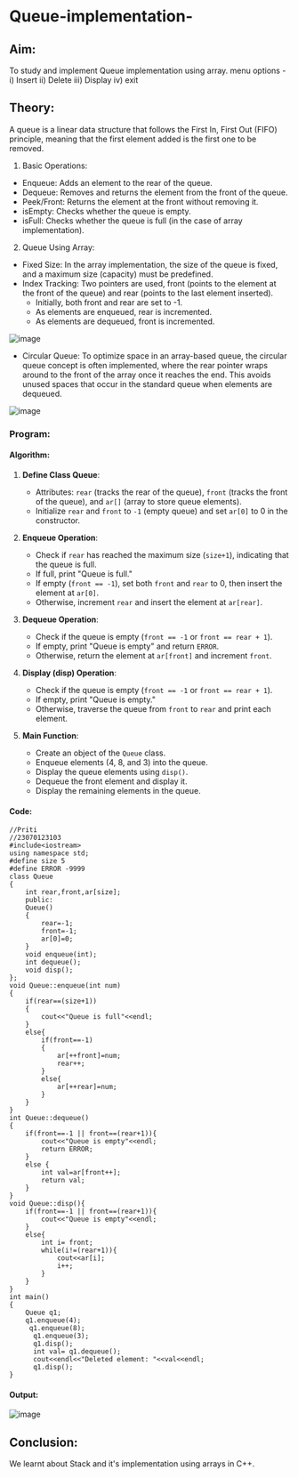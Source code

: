 # Queue-implementation-
## Aim:
To study and implement Queue implementation using array.
 menu options - i) Insert ii) Delete iii) Display iv) exit

## Theory:
A queue is a linear data structure that follows the First In, First Out (FIFO) principle, meaning that the first element added is the first one to be removed.

1. Basic Operations:
* Enqueue: Adds an element to the rear of the queue.
* Dequeue: Removes and returns the element from the front of the queue.
* Peek/Front: Returns the element at the front without removing it.
* isEmpty: Checks whether the queue is empty.
* isFull: Checks whether the queue is full (in the case of array implementation).

2. Queue Using Array:
* Fixed Size: In the array implementation, the size of the queue is fixed, and a maximum size (capacity) must be predefined.
* Index Tracking: Two pointers are used, front (points to the element at the front of the queue) and rear (points to the last element inserted).
    - Initially, both front and rear are set to -1.
    - As elements are enqueued, rear is incremented.
    - As elements are dequeued, front is incremented.

![image](https://github.com/user-attachments/assets/d7554e1d-9187-483a-ae80-6d71f7f2954e)



* Circular Queue:
To optimize space in an array-based queue, the circular queue concept is often implemented, where the rear pointer wraps around to the front of the array once it reaches the end. This avoids unused spaces that occur in the standard queue when elements are dequeued.

![image](https://github.com/user-attachments/assets/e715d118-3850-4061-bd36-c62320860e1d)


### Program:

#### Algorithm:
1. **Define Class Queue**:
    - Attributes: `rear` (tracks the rear of the queue), `front` (tracks the front of the queue), and `ar[]` (array to store queue elements).
    - Initialize `rear` and `front` to `-1` (empty queue) and set `ar[0]` to 0 in the constructor.

2. **Enqueue Operation**:
    - Check if `rear` has reached the maximum size (`size+1`), indicating that the queue is full.
    - If full, print "Queue is full."
    - If empty (`front == -1`), set both `front` and `rear` to 0, then insert the element at `ar[0]`.
    - Otherwise, increment `rear` and insert the element at `ar[rear]`.

3. **Dequeue Operation**:
    - Check if the queue is empty (`front == -1` or `front == rear + 1`).
    - If empty, print "Queue is empty" and return `ERROR`.
    - Otherwise, return the element at `ar[front]` and increment `front`.

4. **Display (disp) Operation**:
    - Check if the queue is empty (`front == -1` or `front == rear + 1`).
    - If empty, print "Queue is empty."
    - Otherwise, traverse the queue from `front` to `rear` and print each element.

5. **Main Function**:
    - Create an object of the `Queue` class.
    - Enqueue elements (4, 8, and 3) into the queue.
    - Display the queue elements using `disp()`.
    - Dequeue the front element and display it.
    - Display the remaining elements in the queue.

#### Code:
```
//Priti
//23070123103
#include<iostream>
using namespace std;
#define size 5
#define ERROR -9999
class Queue
{
    int rear,front,ar[size];
    public:
    Queue()
    {
        rear=-1;
        front=-1;
        ar[0]=0;
    }
    void enqueue(int);
    int dequeue();
    void disp();
};
void Queue::enqueue(int num)
{
    if(rear==(size+1))
    {
        cout<<"Queue is full"<<endl;
    }
    else{
        if(front==-1)
        {
            ar[++front]=num;
            rear++;
        }
        else{
            ar[++rear]=num;
        }
    }
}
int Queue::dequeue()
{
    if(front==-1 || front==(rear+1)){
        cout<<"Queue is empty"<<endl;
        return ERROR;
    }
    else {
        int val=ar[front++];
        return val;
    }
}
void Queue::disp(){
    if(front==-1 || front==(rear+1)){
        cout<<"Queue is empty"<<endl;
    }
    else{
        int i= front;
        while(i!=(rear+1)){
            cout<<ar[i];
            i++;
        }
    }
}
int main()
{
    Queue q1;
    q1.enqueue(4);
     q1.enqueue(8);
      q1.enqueue(3);
      q1.disp();
      int val= q1.dequeue();
      cout<<endl<<"Deleted element: "<<val<<endl;
      q1.disp();
}
```

#### Output:
![image](https://github.com/user-attachments/assets/f8db9ffb-31e0-4e59-8b9d-31e7b8f65861)

## Conclusion:

We learnt about Stack and it's implementation using arrays in C++.


